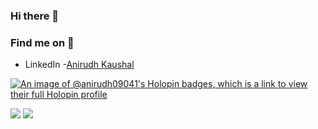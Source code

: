 ### Hi there 👋

### Find me on 👀 
- LinkedIn   -[Anirudh Kaushal](https://www.linkedin.com/in/ak09041)

[![An image of @anirudh09041's Holopin badges, which is a link to view their full Holopin profile](https://holopin.me/anirudh09041)](https://holopin.io/@anirudh09041)

<img src="https://github-readme-stats.vercel.app/api?username=anirudh09041&&show_icons=true&title_color=ffffff&icon_color=bb2acf&text_color=daf7dc&bg_color=151515">

<img src="https://github-readme-stats.vercel.app/api/top-langs/?username=anirudh09041&layout=compact&title_color=ffffff&icon_color=bb2acf&text_color=daf7dc&bg_color=151515">


